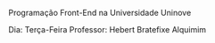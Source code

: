 Programação Front-End na Universidade Uninove

Dia: Terça-Feira
Professor: Hebert Bratefixe Alquimim

